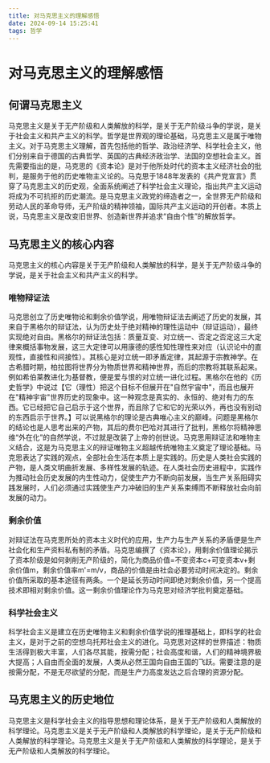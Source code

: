 ```yaml
---
title: 对马克思主义的理解感悟
date: 2024-09-14 15:25:41
tags: 哲学
---
```

# 对马克思主义的理解感悟  
## 何谓马克思主义  
马克思主义是关于无产阶级和人类解放的科学，是关于无产阶级斗争的学说，是关于社会主义和共产主义的科学。哲学是世界观的理论基础，马克思主义是属于唯物主义。对于马克思主义理解，首先包括他的哲学、政治经济学、科学社会主义，他们分别来自于德国的古典哲学、英国的古典经济政治学、法国的空想社会主义。首先需要指出的是，马克思的《资本论》是对于他所处时代的资本主义经济社会的批判，是服务于他的历史唯物主义论的。马克思于1848年发表的《共产党宣言》贯穿了马克思主义的历史观，全面系统阐述了科学社会主义理论，指出共产主义运动将成为不可抗拒的历史潮流。是马克思主义政党的缔造者之一，全世界无产阶级和劳动人民的革命导师，无产阶级的精神领袖，国际共产主义运动的开创者。本质上说，马克思主义是改变旧世界、创造新世界并追求“自由个性”的解放哲学。  
## 马克思主义的核心内容  
马克思主义的核心内容是关于无产阶级和人类解放的科学，是关于无产阶级斗争的学说，是关于社会主义和共产主义的科学。  
### 唯物辩证法  
马克思创立了历史唯物论和剩余价值学说，用唯物辩证法去阐述了历史的发展，其来自于黑格尔的辩证法，认为历史处于绝对精神的理性运动中（辩证运动），最终实现绝对自由。黑格尔的辩证法包括：质量互变、对立统一、否定之否定这三大定律来概括事物发展，这三大定律可以用康德的感性知性理性来对应（认识论中的直观性，直接性和间接性）。其核心是对立统一即矛盾定律，其起源于宗教神学。在古希腊时期，柏拉图将世界分为物质世界和精神世界，而后的宗教将其联系起来。例如希伯莱教进化为基督教，便是爱与恨的对立统一进化过程。黑格尔在他的《历史哲学》中说过【它（理性）把这个目标不但展开在"自然宇宙中"，而且也展开在"精神宇宙"世界历史的现象中。这一种观念是真实的、永恒的、绝对有力的东西。它已经把它自己启示于这个世界，而且除了它和它的光荣以外，再也没有别动的东西启示于世界。】可以说黑格尔的理论是古典唯心主义的巅峰。问题是黑格尔的结论也是人思考出来的产物，其后的费尔巴哈对其进行了批判，黑格尔将精神思维“外在化”的自然学说，不过就是改装了上帝的创世说。马克思用辩证法和唯物主义结合，这是为马克思主义的辩证唯物主义超越传统唯物主义奠定了理论基础。马克思表达了实践的观点，全部社会生活在本质上是实践的。历史是人类社会实践的产物，是人类文明曲折发展、多样性发展的轨迹。在人类社会历史进程中，实践作为推动社会历史发展的内生性动力，促使生产力不断向前发展，当生产关系阻碍实践发展时，人们必须通过实践使生产力冲破旧的生产关系束缚而不断释放社会向前发展的动力。  
### 剩余价值 
对辩证法在马克思所处的资本主义时代的应用，生产力与生产关系的矛盾便是生产社会化和生产资料私有制的矛盾。马克思编撰了《资本论》，用剩余价值理论揭示了资本阶级是如何剥削无产阶级的，简化为商品价值=不变资本c+可变资本v+剩余价值m，剩余价值率m'=m/v，商品的价值是由社会必要劳动时间决定的。剩余价值所采取的基本途径有两条。一个是延长劳动时间即绝对剩余价值，另一个提高技术即相对剩余价值。这一剩余价值理论作为马克思对经济学批判奠定基础。  
### 科学社会主义  
科学社会主义是建立在历史唯物主义和剩余价值学说的推理基础上，即科学的社会主义，是对于之前的空想乌托邦社会主义的进化。马克思对这样的世界描述：物质生活得到极大丰富，人们各尽其能，按需分配；社会高度和谐，人们的精神境界极大提高；人自由而全面的发展，人类从必然王国向自由王国的飞跃。需要注意的是按需分配，不是无尽欲望的分配，而是生产力高度发达之后合理的资源分配。  
## 马克思主义的历史地位  
马克思主义是科学社会主义的指导思想和理论体系，是关于无产阶级和人类解放的科学理论。马克思主义是关于无产阶级和人类解放的科学理论，是关于无产阶级和人类解放的科学理论。马克思主义是关于无产阶级和人类解放的科学理论，是关于无产阶级和人类解放的科学理论。
